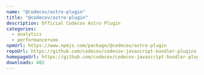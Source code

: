 ```yaml
---
name: "@codecov/astro-plugin"
title: "@codecov/astro-plugin"
description: Official Codecov Astro Plugin
categories:
  - analytics
  - performance+seo
npmUrl: https://www.npmjs.com/package/@codecov/astro-plugin
repoUrl: https://github.com/codecov/codecov-javascript-bundler-plugins
homepageUrl: https://github.com/codecov/codecov-javascript-bundler-plugins/tree/main/packages/astro-plugin
downloads: 402
---
```

